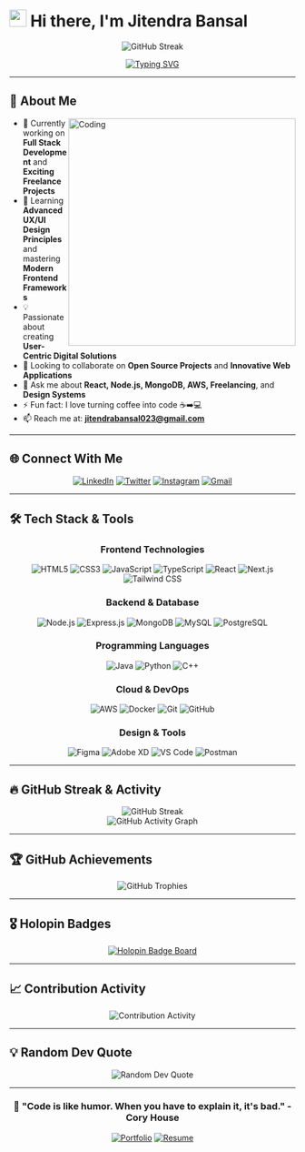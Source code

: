 # <img src="https://raw.githubusercontent.com/MartinHeinz/MartinHeinz/master/wave.gif" width="30px" height="30px" /> Hi there, I'm Jitendra Bansal

<div align="center">
  <img src="https://github-readme-streak-stats.herokuapp.com/?user=jbansal2&theme=tokyonight&hide_border=true&background=0D1117&stroke=0D1117&ring=F85D7F&fire=F8D866&currStreakNum=C9D1D9&sideNums=C9D1D9&currStreakLabel=F85D7F&sideLabels=F85D7F&dates=C9D1D9" alt="GitHub Streak" />

</div>

<div align="center">
  
[![Typing SVG](https://readme-typing-svg.herokuapp.com?font=Fira+Code&weight=600&size=28&duration=3000&pause=1000&color=2E9EF7&center=true&vCenter=true&multiline=true&width=800&height=100&lines=Full+Stack+Developer+%F0%9F%9A%80;Freelancer+%26+UX%2FUI+Enthusiast+%F0%9F%8E%A8;Building+Amazing+Web+Experiences+%E2%9C%A8)](https://git.io/typing-svg)

</div>

---

## 🎯 About Me

<img align="right" alt="Coding" width="400" src="https://cdn.dribbble.com/users/1162077/screenshots/3848914/programmer.gif">

- 🔭 Currently working on **Full Stack Development** and **Exciting Freelance Projects**
- 🌱 Learning **Advanced UX/UI Design Principles** and mastering **Modern Frontend Frameworks**
- 💡 Passionate about creating **User-Centric Digital Solutions**
- 👯 Looking to collaborate on **Open Source Projects** and **Innovative Web Applications**
- 💬 Ask me about **React, Node.js, MongoDB, AWS, Freelancing**, and **Design Systems**
- ⚡ Fun fact: I love turning coffee into code ☕➡️💻
- 📫 Reach me at: **jitendrabansal023@gmail.com**

---

## 🌐 Connect With Me

<div align="center">

[![LinkedIn](https://img.shields.io/badge/-Jitendra_Bansal-0077B5?style=for-the-badge&logo=linkedin&logoColor=white&labelColor=0077B5)](https://www.linkedin.com/in/jitendra-bansal-/)
[![Twitter](https://img.shields.io/badge/-@Jbansal02-1DA1F2?style=for-the-badge&logo=twitter&logoColor=white&labelColor=1DA1F2)](https://x.com/Jbansal02?t=oEkTGljvxEszjwcW76vD7w&s=09)
[![Instagram](https://img.shields.io/badge/-jitendra__bansal5930-E4405F?style=for-the-badge&logo=instagram&logoColor=white&labelColor=E4405F)](https://www.instagram.com/jitendra_bansal5930/)
[![Gmail](https://img.shields.io/badge/-jitendrabansal023@gmail.com-D14836?style=for-the-badge&logo=gmail&logoColor=white&labelColor=D14836)](mailto:jitendrabansal023@gmail.com)

</div>

---

## 🛠️ Tech Stack & Tools

<div align="center">

### Frontend Technologies
![HTML5](https://img.shields.io/badge/-HTML5-E34F26?style=for-the-badge&logo=html5&logoColor=white)
![CSS3](https://img.shields.io/badge/-CSS3-1572B6?style=for-the-badge&logo=css3&logoColor=white)
![JavaScript](https://img.shields.io/badge/-JavaScript-F7DF1E?style=for-the-badge&logo=javascript&logoColor=black)
![TypeScript](https://img.shields.io/badge/-TypeScript-007ACC?style=for-the-badge&logo=typescript&logoColor=white)
![React](https://img.shields.io/badge/-React-61DAFB?style=for-the-badge&logo=react&logoColor=black)
![Next.js](https://img.shields.io/badge/-Next.js-000000?style=for-the-badge&logo=next.js&logoColor=white)
![Tailwind CSS](https://img.shields.io/badge/-Tailwind_CSS-38B2AC?style=for-the-badge&logo=tailwind-css&logoColor=white)

### Backend & Database
![Node.js](https://img.shields.io/badge/-Node.js-339933?style=for-the-badge&logo=node.js&logoColor=white)
![Express.js](https://img.shields.io/badge/-Express.js-000000?style=for-the-badge&logo=express&logoColor=white)
![MongoDB](https://img.shields.io/badge/-MongoDB-47A248?style=for-the-badge&logo=mongodb&logoColor=white)
![MySQL](https://img.shields.io/badge/-MySQL-4479A1?style=for-the-badge&logo=mysql&logoColor=white)
![PostgreSQL](https://img.shields.io/badge/-PostgreSQL-336791?style=for-the-badge&logo=postgresql&logoColor=white)

### Programming Languages
![Java](https://img.shields.io/badge/-Java-007396?style=for-the-badge&logo=openjdk&logoColor=white)
![Python](https://img.shields.io/badge/-Python-3776AB?style=for-the-badge&logo=python&logoColor=white)
![C++](https://img.shields.io/badge/-C++-00599C?style=for-the-badge&logo=c%2B%2B&logoColor=white)

### Cloud & DevOps
![AWS](https://img.shields.io/badge/-AWS-232F3E?style=for-the-badge&logo=amazon-aws&logoColor=white)
![Docker](https://img.shields.io/badge/-Docker-2496ED?style=for-the-badge&logo=docker&logoColor=white)
![Git](https://img.shields.io/badge/-Git-F05032?style=for-the-badge&logo=git&logoColor=white)
![GitHub](https://img.shields.io/badge/-GitHub-181717?style=for-the-badge&logo=github&logoColor=white)

### Design & Tools
![Figma](https://img.shields.io/badge/-Figma-F24E1E?style=for-the-badge&logo=figma&logoColor=white)
![Adobe XD](https://img.shields.io/badge/-Adobe_XD-FF61F6?style=for-the-badge&logo=adobe-xd&logoColor=white)
![VS Code](https://img.shields.io/badge/-VS_Code-007ACC?style=for-the-badge&logo=visual-studio-code&logoColor=white)
![Postman](https://img.shields.io/badge/-Postman-FF6C37?style=for-the-badge&logo=postman&logoColor=white)

</div>

---

## 🔥 GitHub Streak & Activity

<div align="center">
  <img src="https://github-readme-streak-stats.herokuapp.com/?user=jbansal2" alt="GitHub Streak" />
</div>

<div align="center">
  <img src="https://github-readme-activity-graph.vercel.app/graph?username=jbansal2&bg_color=0D1117&color=F8D866&line=F85D7F&point=FFFFFF&area=true&hide_border=true" alt="GitHub Activity Graph" />
</div>

---

## 🏆 GitHub Achievements

<div align="center">
  <img src="https://github-profile-trophy.vercel.app/?username=jbansal2&theme=tokyonight&no-frame=true&no-bg=true&column=7&margin-w=15&margin-h=15" alt="GitHub Trophies" />
</div>

---

## 🎖️ Holopin Badges

<div align="center">
  <a href="https://holopin.io/@jbansal2">
    <img src="https://holopin.me/jbansal2" alt="Holopin Badge Board" />
  </a>
</div>

---

## 📈 Contribution Activity

<div align="center">
  <img src="https://github-profile-summary-cards.vercel.app/api/cards/profile-details?username=jbansal2&theme=tokyonight" alt="Contribution Activity" />
</div>

---

## 💡 Random Dev Quote

<div align="center">
  <img src="https://quotes-github-readme.vercel.app/api?type=horizontal&theme=tokyonight" alt="Random Dev Quote" />
</div>

---

<div align="center">
  
### 🚀 "Code is like humor. When you have to explain it, it's bad." - Cory House

[![Portfolio](https://img.shields.io/badge/-Portfolio-FF7139?style=for-the-badge&logo=Firefox-Browser&logoColor=white)](https://your-portfolio-link.com)
[![Resume](https://img.shields.io/badge/-Resume-4285F4?style=for-the-badge&logo=Google-Drive&logoColor=white)](https://your-resume-link.com)

</div>

